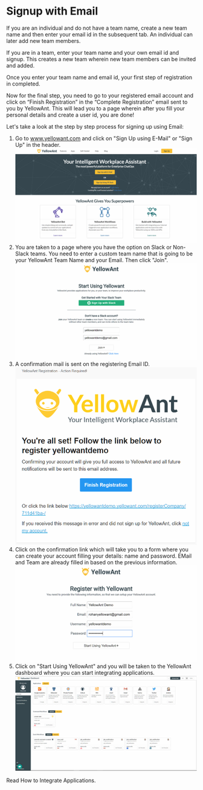# Signup with Email

If you are an individual and do not have a team name, create a new team name and then enter your email id in the subsequent tab. An individual can later add new team members.

If you are in a team, enter your team name and your own email id and signup. This creates a new team wherein new team members can be invited and added.

Once you enter your team name and email id, your first step of registration in completed.

Now for the final step, you need to go to your registered email account and click on “Finish Registration” in the “Complete Registration” email sent to you by YellowAnt. This will lead you to a page wherein after you fill your personal details and create a user id, you are done!

Let's take a look at the step by step process for signing up using Email:

1. Go to www.yellowant.com and click on "Sign Up using E-Mail" or "Sign Up" in the header.![](../.gitbook/assets/landingpage.jpg)
2. You are taken to a page where you have the option on Slack or Non-Slack teams. You need to enter a custom team name that is going to be your YellowAnt Team Name and your Email. Then click "Join".![](../.gitbook/assets/email1.jpg)
3. A confirmation mail is sent on the registering Email ID.![](../.gitbook/assets/mailsignup.png)
4. Click on the confirmation link which will take you to a form where you can create your account filling your details: name and password. EMail and Team are already filled in based on the previous information.![](../.gitbook/assets/email2.jpg)
5. Click on "Start Using YellowAnt" and you will be taken to the YellowAnt dashboard where you can start integrating applications.![](../.gitbook/assets/overview.jpg)

Read How to Integrate Applications.


